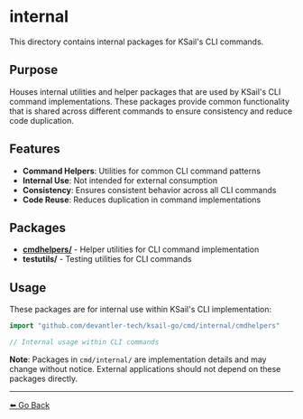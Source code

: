 # internal

This directory contains internal packages for KSail's CLI commands.

## Purpose

Houses internal utilities and helper packages that are used by KSail's CLI command implementations. These packages provide common functionality that is shared across different commands to ensure consistency and reduce code duplication.

## Features

- **Command Helpers**: Utilities for common CLI command patterns
- **Internal Use**: Not intended for external consumption
- **Consistency**: Ensures consistent behavior across all CLI commands
- **Code Reuse**: Reduces duplication in command implementations

## Packages

- **[cmdhelpers/](./cmdhelpers/README.md)** - Helper utilities for CLI command implementation
- **testutils/** - Testing utilities for CLI commands

## Usage

These packages are for internal use within KSail's CLI implementation:

```go
import "github.com/devantler-tech/ksail-go/cmd/internal/cmdhelpers"

// Internal usage within CLI commands
```

**Note**: Packages in `cmd/internal/` are implementation details and may change without notice. External applications should not depend on these packages directly.

---

[⬅️ Go Back](../README.md)